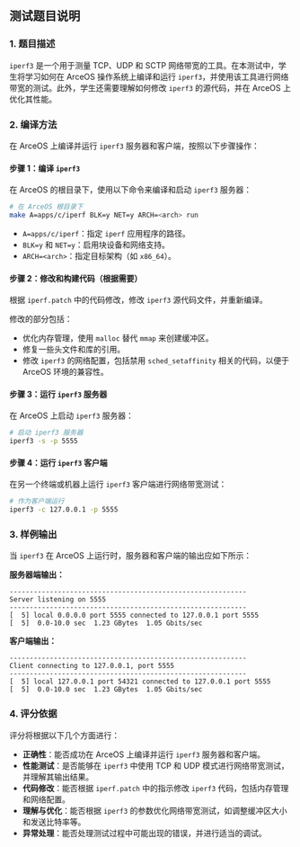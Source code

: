 ## 测试题目说明

### 1. 题目描述

`iperf3` 是一个用于测量 TCP、UDP 和 SCTP 网络带宽的工具。在本测试中，学生将学习如何在 ArceOS 操作系统上编译和运行 `iperf3`，并使用该工具进行网络带宽的测试。此外，学生还需要理解如何修改 `iperf3` 的源代码，并在 ArceOS 上优化其性能。

### 2. 编译方法

在 ArceOS 上编译并运行 `iperf3` 服务器和客户端，按照以下步骤操作：

#### 步骤 1：编译 `iperf3`

在 ArceOS 的根目录下，使用以下命令来编译和启动 `iperf3` 服务器：

```bash
# 在 ArceOS 根目录下
make A=apps/c/iperf BLK=y NET=y ARCH=<arch> run
```

- `A=apps/c/iperf`：指定 `iperf` 应用程序的路径。
- `BLK=y` 和 `NET=y`：启用块设备和网络支持。
- `ARCH=<arch>`：指定目标架构（如 `x86_64`）。

#### 步骤 2：修改和构建代码（根据需要）

根据 `iperf.patch` 中的代码修改，修改 `iperf3` 源代码文件，并重新编译。

修改的部分包括：
- 优化内存管理，使用 `malloc` 替代 `mmap` 来创建缓冲区。
- 修复一些头文件和库的引用。
- 修改 `iperf3` 的网络配置，包括禁用 `sched_setaffinity` 相关的代码，以便于 ArceOS 环境的兼容性。

#### 步骤 3：运行 `iperf3` 服务器

在 ArceOS 上启动 `iperf3` 服务器：

```bash
# 启动 iperf3 服务器
iperf3 -s -p 5555
```

#### 步骤 4：运行 `iperf3` 客户端

在另一个终端或机器上运行 `iperf3` 客户端进行网络带宽测试：

```bash
# 作为客户端运行
iperf3 -c 127.0.0.1 -p 5555
```

### 3. 样例输出

当 `iperf3` 在 ArceOS 上运行时，服务器和客户端的输出应如下所示：

**服务器端输出：**

```
-----------------------------------------------------------
Server listening on 5555
-----------------------------------------------------------
[  5] local 0.0.0.0 port 5555 connected to 127.0.0.1 port 5555
[  5]  0.0-10.0 sec  1.23 GBytes  1.05 Gbits/sec
```

**客户端输出：**

```
-----------------------------------------------------------
Client connecting to 127.0.0.1, port 5555
-----------------------------------------------------------
[  5] local 127.0.0.1 port 54321 connected to 127.0.0.1 port 5555
[  5]  0.0-10.0 sec  1.23 GBytes  1.05 Gbits/sec
```

### 4. 评分依据

评分将根据以下几个方面进行：

- **正确性**：能否成功在 ArceOS 上编译并运行 `iperf3` 服务器和客户端。
- **性能测试**：是否能够在 `iperf3` 中使用 TCP 和 UDP 模式进行网络带宽测试，并理解其输出结果。
- **代码修改**：能否根据 `iperf.patch` 中的指示修改 `iperf3` 代码，包括内存管理和网络配置。
- **理解与优化**：能否根据 `iperf3` 的参数优化网络带宽测试，如调整缓冲区大小和发送比特率等。
- **异常处理**：能否处理测试过程中可能出现的错误，并进行适当的调试。


